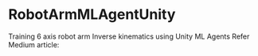 # RobotArmMLAgentUnity
Training 6 axis robot arm Inverse kinematics using Unity ML Agents
Refer Medium article: 
